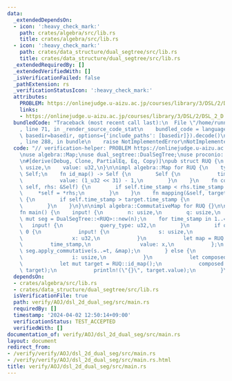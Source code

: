 ```yaml
---
data:
  _extendedDependsOn:
  - icon: ':heavy_check_mark:'
    path: crates/algebra/src/lib.rs
    title: crates/algebra/src/lib.rs
  - icon: ':heavy_check_mark:'
    path: crates/data_structure/dual_segtree/src/lib.rs
    title: crates/data_structure/dual_segtree/src/lib.rs
  _extendedRequiredBy: []
  _extendedVerifiedWith: []
  _isVerificationFailed: false
  _pathExtension: rs
  _verificationStatusIcon: ':heavy_check_mark:'
  attributes:
    PROBLEM: https://onlinejudge.u-aizu.ac.jp/courses/library/3/DSL/2/DSL_2_D
    links:
    - https://onlinejudge.u-aizu.ac.jp/courses/library/3/DSL/2/DSL_2_D
  bundledCode: "Traceback (most recent call last):\n  File \"/home/runner/.local/lib/python3.10/site-packages/onlinejudge_verify/documentation/build.py\"\
    , line 71, in _render_source_code_stat\n    bundled_code = language.bundle(stat.path,\
    \ basedir=basedir, options={'include_paths': [basedir]}).decode()\n  File \"/home/runner/.local/lib/python3.10/site-packages/onlinejudge_verify/languages/rust.py\"\
    , line 288, in bundle\n    raise NotImplementedError\nNotImplementedError\n"
  code: "// verification-helper: PROBLEM https://onlinejudge.u-aizu.ac.jp/courses/library/3/DSL/2/DSL_2_D\n\
    \nuse algebra::Map;\nuse dual_segtree::DualSegTree;\nuse proconio::{fastout, input};\n\
    \n#[derive(Debug, Clone, PartialEq, Eq, Copy)]\npub struct RUQ {\n    time_stamp:\
    \ usize,\n    value: u32,\n}\n\nimpl algebra::Map for RUQ {\n    type Target =\
    \ Self;\n    fn id_map() -> Self {\n        Self {\n            time_stamp: 0,\n\
    \            value: (1_u32 << 31) - 1,\n        }\n    }\n    fn composition(&mut\
    \ self, rhs: &Self) {\n        if self.time_stamp < rhs.time_stamp {\n       \
    \     *self = *rhs;\n        }\n    }\n    fn mapping(&self, target: &mut Self::Target)\
    \ {\n        if self.time_stamp > target.time_stamp {\n            *target = *self;\n\
    \        }\n    }\n}\n\nimpl algebra::CommutativeMap for RUQ {}\n\n#[fastout]\n\
    fn main() {\n    input! {\n        n: usize,\n        q: usize,\n    }\n    let\
    \ mut seg = DualSegTree::<RUQ>::new(n);\n    for time_stamp in 1..=q {\n     \
    \   input! {\n            query_type: u32,\n        }\n        if query_type ==\
    \ 0 {\n            input! {\n                s: usize,\n                t: usize,\n\
    \                x: u32,\n            }\n            let map = RUQ {\n       \
    \         time_stamp,\n                value: x,\n            };\n           \
    \ seg.apply_commutative(s..=t, &map);\n        } else {\n            input! {\n\
    \                i: usize,\n            }\n            let composed = seg.get_composition(i);\n\
    \            let mut target = RUQ::id_map();\n            composed.mapping(&mut\
    \ target);\n            println!(\"{}\", target.value);\n        }\n    }\n}\n"
  dependsOn:
  - crates/algebra/src/lib.rs
  - crates/data_structure/dual_segtree/src/lib.rs
  isVerificationFile: true
  path: verify/AOJ/dsl_2d_dual_seg/src/main.rs
  requiredBy: []
  timestamp: '2024-04-02 12:50:14+09:00'
  verificationStatus: TEST_ACCEPTED
  verifiedWith: []
documentation_of: verify/AOJ/dsl_2d_dual_seg/src/main.rs
layout: document
redirect_from:
- /verify/verify/AOJ/dsl_2d_dual_seg/src/main.rs
- /verify/verify/AOJ/dsl_2d_dual_seg/src/main.rs.html
title: verify/AOJ/dsl_2d_dual_seg/src/main.rs
---
```


